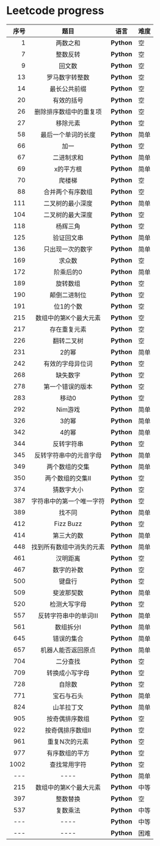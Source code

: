 # Leetcode progress

| 序号 | 题目 |  语言 | 难度 |
|---:|:-----:| ------- | ---------- |
|    1 |  两数之和              |**Python**|空|
|    7 |  整数反转 |**Python**|空|
|    9 |  回文数  |**Python**|空|
|   13 |  罗马数字转整数 |**Python**|空|
|   14 |  最长公共前缀 |**Python**|空|
|   20 |  有效的括号 |**Python**|空|
|   26 |  删除排序数组中的重复项              |**Python**|空|
|   27 |  移除元素            |**Python**|空|
|   58 |  最后一个单词的长度   |**Python**|简单|
|   66 |  加一             |**Python**|空|
|   67 |  二进制求和          |**Python**|简单|
|   69 |  x的平方根       |**Python**|简单|
|   70 |  爬楼梯 |**Python**|空|
|   88 |  合并两个有序数组              |**Python**|空|
|  111 |  二叉树的最小深度  |**Python**|简单|
|  104 |  二叉树的最大深度  |**Python**|空|
|  118 |  杨辉三角              |**Python**|空|
|  125 |  验证回文串           |**Python**|简单|
|  136 |  只出现一次的数字            |**Python**|简单|
|  169 |  求众数            |**Python**|空|
|  172 |  阶乘后的0             |**Python**|简单|
|  189 |  旋转数组              |**Python**|空|
|  190 |  颠倒二进制位              |**Python**|空|
|  191 |  位1的个数              |**Python**|空|
|  215 |  数组中的第K个最大元素              |**Python**|空|
|  217 |  存在重复元素           |**Python**|空|
|  226 |  翻转二叉树              |**Python**|空|
|  231 |  2的幂            |**Python**|简单|
|  242 |  有效的字母异位词              |**Python**|空|
|  268 |  缺失数字            |**Python**|空|
|  278 |  第一个错误的版本              |**Python**|空|
|  283 |  移动0              |**Python**|空|
|  292 |  Nim游戏           |**Python**|简单|
|  326 |  3的幂             |**Python**|简单|
|  342 |  4的幂           |**Python**|简单|
|  344 |  反转字符串              |**Python**|空|
|  345 |  反转字符串中的元音字母              |**Python**|简单|
|  349 |  两个数组的交集           |**Python**|简单|
|  350 |  两个数组的交集II              |**Python**|空|
|  374 |  猜数字大小              |**Python**|空|
|  387 |  字符串中的第一个唯一字符              |**Python**|空|
|  389 |  找不同           |**Python**|简单|
|  412 |  Fizz Buzz              |**Python**|空|
|  414 |  第三大的数              |**Python**|简单|
|  448 |  找到所有数组中消失的元素              |**Python**|简单|
|  461 |  汉明距离              |**Python**|空|
|  467 |  数字的补数              |**Python**|空|
|  500 |  键盘行              |**Python**|空|
|  509 |  斐波那契数              |**Python**|简单|
|  520|  检测大写字母              |**Python**|空|
|  557 |  反转字符串中的单词III           |**Python**|简单|
|  561 |  数组拆分I           |**Python**|简单|
|  645 |  错误的集合         |**Python**|简单|
|  657 |  机器人能否返回原点              |**Python**|简单|
|  704 |  二分查找              |**Python**|空|
|  709 |  转换成小写字母              |**Python**|空|
|  728 |  自除数           |**Python**|空|
|  771 |  宝石与石头           |**Python**|简单|
|  824 |  山羊拉丁文           |**Python**|简单|
|  905 |  按奇偶排序数组              |**Python**|空|
|  922 |  按奇偶排序数组II              |**Python**|空|
|  961 |  重复N次的元素              |**Python**|空|
|  977 |  有序数组的平方              |**Python**|空|
| 1002 |  查找常用字符              |**Python**|空|
|---|----|**Python**|简单|
|  215 | 数组中的第K个最大元素            |**Python**|中等|
|  397 |  整数替换              |**Python**|空|
|  537 | 复数乘法           |**Python**|中等|
|---|----         |**Python**|中等|
|---|        ----|**Python**|困难|
